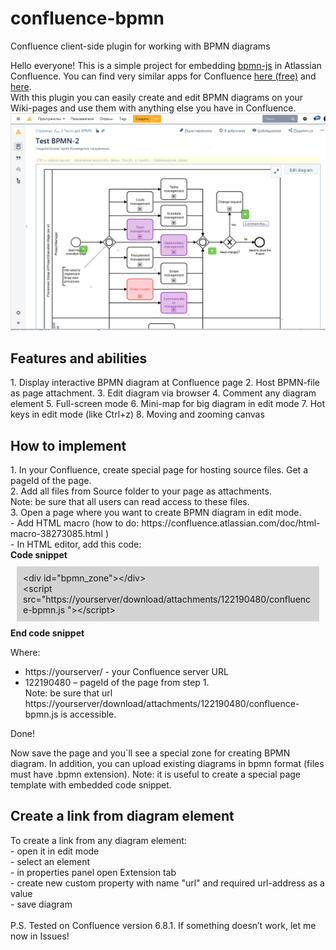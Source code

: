 # confluence-bpmn
Confluence client-side plugin for working with BPMN diagrams


Hello everyone!
This is a simple project for embedding <a href="https://github.com/bpmn-io/bpmn-js">bpmn-js</a> in Atlassian Confluence. You can find very similar apps for Confluence <a href="https://marketplace.atlassian.com/apps/1215543/bpmn-modeler-free?hosting=server&tab=overview">here (free)</a> and <a href="https://marketplace.atlassian.com/apps/1219284/bpmn-modeler-enterprise?hosting=datacenter&tab=overview">here</a>.</br>
With this plugin you can easily create and edit BPMN diagrams on your Wiki-pages and use them with anything else you have in Confluence.
</br>
<img src="imgs/screen_1.png"/>

<h2>Features and abilities</h2>
1. Display interactive BPMN diagram at Confluence page
2. Host BPMN-file as page attachment.
3. Edit diagram via browser
4. Comment any diagram element
5. Full-screen mode
6. Mini-map for big diagram in edit mode
7. Hot keys in edit mode (like Ctrl+z)
8. Moving and zooming canvas

<h2>How to implement</h2>
1. In your Confluence, create special page for hosting source files. Get a pageId of the page.</br>
2. Add all files from Source folder to your page as attachments.</br>
Note: be sure that all users can read access to these files.</br>
3. Open a page where you want to create BPMN diagram in edit mode.</br>
- Add HTML macro (how to do: https://confluence.atlassian.com/doc/html-macro-38273085.html ) </br>
- In HTML editor, add this code:</br>
<b>Code snippet</b>
<div style="background-color:lightgrey; padding:10px; margin:10px">
&lt;div id=&quot;bpmn_zone&quot;&gt;&lt;/div&gt;</br>
&lt;script src=&quot;https://yourserver/download/attachments/122190480/confluence-bpmn.js &quot;&gt;&lt;/script&gt;</br>
</div>
<b>End code snippet</b>

Where:
-	https://yourserver/ - your Confluence server URL
-	122190480 – pageId of the page from step 1.</br>
Note: be sure that url https://yourserver/download/attachments/122190480/confluence-bpmn.js is accessible. 

Done!

Now save the page and you`ll see a special zone for creating BPMN diagram.
In addition, you can upload existing diagrams in bpmn format (files must have .bpmn extension).
Note: it is useful to create a special page template with embedded code snippet.

<h2>Create a link from diagram element</h2>
To create a link from any diagram element:</br>
- open it in edit mode</br>
- select an element</br>
- in properties panel open Extension tab</br>
- create new custom property with name "url" and required url-address as a value</br>
- save diagram</br>
</br>
P.S. Tested on Confluence version 6.8.1. If something doesn’t work, let me now in Issues!

